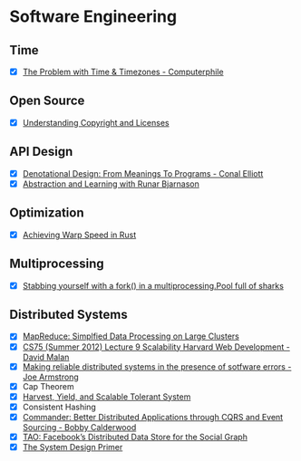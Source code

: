 # Software Engineering

## Time

  - [x] [The Problem with Time & Timezones - Computerphile](https://www.youtube.com/watch?v=-5wpm-gesOY)
  
## Open Source

  - [x] [Understanding Copyright and Licenses](https://www.smashingmagazine.com/2011/06/understanding-copyright-and-licenses/)
  
## API Design

  - [x] [Denotational Design: From Meanings To Programs - Conal Elliott](https://www.youtube.com/watch?v=bmKYiUOEo2A)
  - [x] [Abstraction and Learning with Runar Bjarnason](https://corecursive.com/027-abstraction-with-runar-bjarnason/)
  
## Optimization

  - [x] [Achieving Warp Speed in Rust](https://gist.github.com/jFransham/369a86eff00e5f280ed25121454acec1)
  
## Multiprocessing

  - [x] [Stabbing yourself with a fork() in a multiprocessing.Pool full of sharks](https://codewithoutrules.com/2018/09/04/python-multiprocessing/)
  
## Distributed Systems

  - [x] [MapReduce: Simplfied Data Processing on Large Clusters](https://static.googleusercontent.com/media/research.google.com/en//archive/mapreduce-osdi04.pdf)
  - [x] [CS75 (Summer 2012) Lecture 9 Scalability Harvard Web Development - David Malan](https://www.youtube.com/watch?v=-W9F__D3oY4&list=PLmhRNZyYVpDmLpaVQm3mK5PY5KB_4hLjE&index=10)
  - [x] [Making reliable distributed systems in the presence of sotfware errors - Joe Armstrong](http://erlang.org/download/armstrong_thesis_2003.pdf)
  - [x] Cap Theorem
  - [x] [Harvest, Yield, and Scalable Tolerant System](https://pdfs.semanticscholar.org/5015/8bc1a8a67295ab7bce0550886a9859000dc2.pdf)
  - [x] Consistent Hashing
  - [x] [Commander: Better Distributed Applications through CQRS and Event Sourcing - Bobby Calderwood](https://www.youtube.com/watch?v=B1-gS0oEtYc)
  - [x] [TAO: Facebook’s Distributed Data Store for the Social Graph](https://www.usenix.org/system/files/conference/atc13/atc13-bronson.pdf)
  - [x] [The System Design Primer](https://github.com/donnemartin/system-design-primer)
